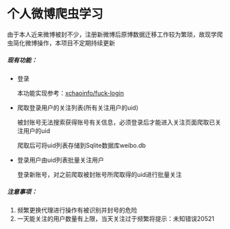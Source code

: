 # 个人微博爬虫学习
由于本人近来微博被封不少，注册新微博后原博数据迁移工作较为繁琐，故现学爬虫简化微博操作，本项目不定期持续更新    

##### 现有功能：

- 登录

  本功能实现参考：[xchaoinfo/fuck-login](https://github.com/xchaoinfo/fuck-login)

- 爬取登录用户的关注列表(所有关注用户的uid)

  被封账号无法搜索获得账号有关信息，必须登录后才能进入关注页面爬取已关注用户的uid

  爬取后可将uid列表存储到Sqlite数据库weibo.db

- 登录用户由uid列表批量关注用户

  登录新账号，对之前爬取被封账号所爬取得的uid进行批量关注

##### 注意事项：

1. 频繁更换代理进行操作有被识别并封号的危险
2. 一天能关注的用户数量有上限，当天关注过于频繁将提示：未知错误20521